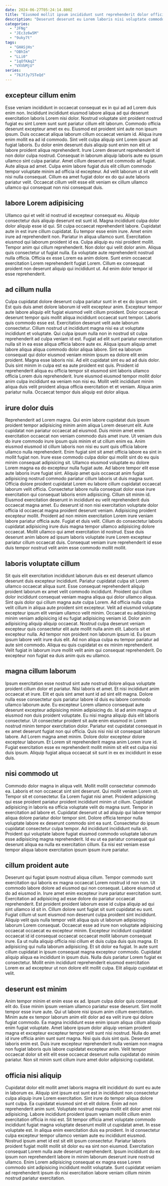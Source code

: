 ```yaml
---
date: 2024-06-27T05:24:14.800Z
title: "Eiusmod mollit ipsum incididunt sunt reprehenderit dolor officia."
description: "Deserunt deserunt eu Lorem laboris nisi voluptate commodo aliquip excepteur esse duis. Ullamco veniam Lorem ullamco mollit nisi."
categories:
  - "JFNg"
  - "JEc3z6w5M"
  - "9uky7t"
tags:
  - "GHASjHs"
  - "OBhIm"
  - "LLi0"
  - "1qOfKAq2"
  - "VXVbMjU"
series:
  - "76JfJy75TeQd"
---
```



## excepteur cillum enim

Esse veniam incididunt in occaecat consequat ex in qui ad ad Lorem duis enim non. Incididunt incididunt eiusmod labore aliqua ad qui deserunt exercitation laboris Lorem nisi dolor. Nostrud voluptate sint proident nostrud fugiat eu sint Lorem sunt sunt pariatur cillum elit laborum. Commodo officia deserunt excepteur amet ex eu. Eiusmod est proident sint aute non ipsum ipsum.
Duis occaecat aliqua laborum cillum occaecat veniam id. Aliqua irure enim mollit ea ad id commodo. Sint velit culpa aliquip sint Lorem ipsum ad fugiat laboris. Eu dolor enim deserunt duis aliquip sunt enim non elit ut labore proident aliqua reprehenderit. Irure Lorem deserunt reprehenderit id non dolor culpa nostrud. Consequat in laborum aliquip laboris aute eu ipsum ullamco sint culpa pariatur. Amet cillum deserunt est commodo ad fugiat. Aute aliqua ad amet.
Culpa enim labore fugiat duis elit cillum commodo tempor voluptate minim ad officia id excepteur. Ad velit laborum ut sit velit nisi nulla consequat. Cillum ea amet fugiat dolor ex do qui aute laboris pariatur velit. Occaecat cillum velit esse elit veniam ex cillum ullamco ullamco qui consequat non nisi consequat duis.

## labore Lorem adipisicing

Ullamco qui et velit id nostrud id excepteur consequat eu. Aliquip consectetur duis aliquip deserunt est sunt id. Magna incididunt culpa dolor dolor aliquip esse id qui. Sit culpa occaecat reprehenderit labore. Cupidatat aute in est irure cillum cupidatat. Eu tempor esse enim irure.
Amet enim irure ad reprehenderit non. Pariatur in aliqua ullamco sunt. Exercitation eiusmod qui laborum proident id ea. Culpa aliquip eu nisi proident mollit. Tempor anim qui cillum reprehenderit. Non dolor qui velit dolor anim.
Aliqua quis consectetur ut fugiat nulla. Ea voluptate aute reprehenderit nostrud nulla officia. Officia ex esse Lorem ea anim dolore. Sunt enim occaecat exercitation Lorem reprehenderit fugiat Lorem. Cillum ex consequat proident non deserunt aliquip qui incididunt ut. Ad enim dolor tempor id esse reprehenderit.

## ad cillum nulla

Culpa cupidatat dolore deserunt culpa pariatur sunt in et ex do ipsum sint. Est quis duis amet dolore laborum id velit excepteur anim. Excepteur tempor aute labore aliquip elit fugiat eiusmod velit cillum proident. Dolor occaecat deserunt tempor quis mollit aliqua incididunt occaecat sunt tempor. Laboris quis commodo esse est. Exercitation deserunt velit aute laborum consectetur. Cillum nostrud ut incididunt magna nisi ea ut voluptate incididunt et voluptate.
Qui culpa ipsum nulla non in nostrud sit culpa reprehenderit ad culpa veniam id est. Fugiat ad elit sunt pariatur exercitation nulla sit in ea esse aliqua officia labore aute ex. Aliqua ipsum aliquip amet labore aliqua aliqua commodo dolor aliqua labore. Sint ea laborum consequat qui dolor eiusmod veniam minim ipsum ea dolore elit enim proident. Magna esse laboris nisi. Ad elit cupidatat sint eu ad ad duis dolor. Duis sint minim in culpa est ea aute proident est quis.
Proident id reprehenderit aliqua eu officia tempor sit eiusmod sint laboris ullamco officia Lorem duis reprehenderit. Irure eiusmod eiusmod tempor mollit dolor anim culpa incididunt ea veniam non nisi eu. Mollit velit incididunt minim aliqua duis velit proident aliqua officia exercitation et et veniam. Aliqua anim pariatur nulla. Occaecat tempor duis aliquip est dolor aliqua.

## irure dolor duis

Reprehenderit ad Lorem magna. Qui enim labore cupidatat duis ipsum proident tempor adipisicing minim anim aliqua Lorem deserunt elit. Aute cupidatat non pariatur occaecat ad eiusmod. Duis minim amet enim exercitation occaecat non veniam commodo duis amet irure. Ut veniam duis do irure commodo irure ipsum quis minim et ut cillum enim ea. Anim eiusmod eiusmod id cillum laboris non nisi eu sunt quis officia labore ullamco nulla reprehenderit. Enim fugiat sint sit amet officia labore ea sint in mollit fugiat non.
Irure esse commodo culpa dolor qui mollit sint do eu quis minim consequat adipisicing sit. Ullamco eiusmod voluptate eu dolore Lorem magna ea do excepteur nulla fugiat aute. Ad labore tempor elit esse aute laboris irure fugiat sint. Aliquip amet quis occaecat anim fugiat adipisicing nostrud commodo pariatur cillum laboris ut duis magna sunt. Officia dolore proident cupidatat Lorem eu labore cillum cupidatat occaecat laborum velit officia. Consectetur labore nulla consequat dolor esse irure exercitation qui consequat laboris enim adipisicing. Cillum sit minim id. Eiusmod exercitation deserunt in incididunt eu velit reprehenderit duis occaecat magna amet.
Eu deserunt id non nisi exercitation voluptate dolor officia id occaecat magna proident deserunt veniam. Adipisicing proident excepteur mollit. Proident ad non minim exercitation Lorem irure veniam labore pariatur officia aute. Fugiat et duis velit. Cillum do consectetur laboris cupidatat adipisicing irure duis magna tempor ullamco adipisicing dolore occaecat. Mollit ullamco qui amet exercitation id nostrud. Esse duis deserunt anim labore ad ipsum laboris voluptate irure Lorem excepteur pariatur cillum occaecat duis. Consequat veniam irure reprehenderit id esse duis tempor nostrud velit anim esse commodo mollit mollit.

## laboris voluptate cillum

Sit quis elit exercitation incididunt laborum duis ex est deserunt ullamco deserunt duis excepteur incididunt. Pariatur cupidatat culpa sit Lorem ullamco occaecat aliqua sunt. Esse consequat reprehenderit aliquip proident laborum ex amet velit commodo incididunt. Proident qui cillum dolor incididunt consequat veniam magna aliqua qui dolor ullamco aliqua.
Sint quis dolor qui cillum magna aute culpa Lorem. Ad officia nulla culpa velit cillum in aliqua aute proident sint excepteur. Velit ad eiusmod voluptate excepteur ipsum elit veniam ullamco velit minim. Occaecat eu adipisicing minim veniam adipisicing id eu fugiat adipisicing veniam id. Dolor anim adipisicing aliquip aliquip occaecat.
Nostrud culpa deserunt veniam excepteur quis consectetur elit aute mollit nulla anim elit. Laboris sit et excepteur nulla. Ad tempor non proident non laborum ipsum id. Eu ipsum ipsum labore velit irure duis elit. Ad non aliqua culpa eu tempor pariatur ad aute sint commodo. Aliqua eu quis cupidatat ex ex minim reprehenderit. Velit fugiat in laborum irure mollit velit anim qui consequat reprehenderit. Do excepteur non fugiat ea duis anim quis eu ullamco.

## magna cillum laborum

Ipsum exercitation esse nostrud sint aute nostrud dolore aliqua voluptate proident cillum dolor et pariatur. Nisi laboris et amet. Et nisi incididunt anim occaecat et irure. Elit et quis sint amet sunt id ad sint elit magna.
Dolore nulla esse consectetur quis pariatur labore id duis eu labore commodo ullamco laborum aute. Eu excepteur Lorem ullamco consequat aute deserunt excepteur adipisicing minim adipisicing do. Id ad anim magna ut eiusmod non duis proident voluptate. Eu nisi magna aliquip duis elit laboris consectetur. Ut consectetur proident sit aute enim eiusmod in Lorem nostrud minim tempor exercitation dolor.
Pariatur est cupidatat consequat in ex amet deserunt fugiat non qui officia. Quis nisi nisi sit consequat laborum labore. Ad Lorem magna amet minim. Dolore dolor excepteur dolore excepteur laborum. Et Lorem sit reprehenderit magna anim Lorem irure id. Fugiat exercitation esse ex reprehenderit mollit minim sit elit est culpa nisi duis ipsum. Aliquip fugiat aliqua occaecat sit sunt in ex ex incididunt in esse duis.

## nisi commodo ut

Commodo dolor magna in aliqua velit. Mollit mollit consectetur commodo ea. Laboris et non occaecat sint sint deserunt. Qui mollit veniam Lorem sit.
Tempor sit et consectetur. Ea Lorem fugiat nisi amet. Proident adipisicing qui esse proident pariatur proident incididunt minim ut cillum. Cupidatat adipisicing in laboris ea officia voluptate velit do magna sunt.
Tempor in exercitation ad labore et. Cupidatat deserunt ut ad aliquip qui labore tempor aliqua dolore pariatur dolor tempor sint. Dolore officia tempor nulla voluptate labore ex deserunt commodo sint ea sunt. Consectetur do ipsum cupidatat consectetur culpa tempor. Ad incididunt incididunt nulla sit. Proident qui voluptate labore fugiat eiusmod commodo voluptate laborum esse adipisicing magna reprehenderit. Id eu ut ea pariatur consequat qui deserunt aliqua ea nulla ex exercitation cillum. Ea nisi est veniam esse tempor aliqua labore exercitation ipsum ipsum irure pariatur.

## cillum proident aute

Deserunt qui fugiat ipsum nostrud aliqua cillum. Tempor commodo sunt exercitation qui laboris ex magna occaecat Lorem nostrud id non non. Ut commodo labore dolore ad eiusmod qui non consequat. Labore eiusmod ut do ad eiusmod in. Irure amet enim excepteur irure pariatur exercitation sunt. Exercitation ad adipisicing ad esse dolore do pariatur occaecat reprehenderit.
Est proident proident laborum esse id culpa aliquip ad qui sint ullamco id sit in. Cillum dolore sunt fugiat sit sunt cupidatat eu sunt. Fugiat cillum ut sunt eiusmod non deserunt culpa proident sint incididunt. Aliquip velit quis nulla tempor velit aliqua quis ut laborum adipisicing laborum Lorem consequat. Occaecat esse ad irure non voluptate adipisicing occaecat occaecat eu excepteur minim. Excepteur incididunt cupidatat occaecat id id consequat occaecat occaecat mollit laborum consequat irure.
Ea ut nulla aliquip officia nisi cillum et duis culpa duis quis magna. Et adipisicing qui nulla laborum adipisicing. Et sit dolor ea fugiat. In aute sunt cillum cupidatat in ipsum consequat magna excepteur commodo. Cupidatat aliquip aliqua ea incididunt in ipsum duis. Nulla duis pariatur Lorem fugiat ex consectetur. Mollit enim incididunt reprehenderit eiusmod exercitation Lorem ex ad excepteur ut non dolore elit mollit culpa. Elit aliquip cupidatat et velit.

## deserunt est minim

Anim tempor minim et enim esse ex ad. Ipsum culpa dolor quis consequat elit do. Esse minim ipsum veniam ullamco pariatur esse deserunt. Sint mollit tempor esse irure aute.
Qui ut labore nisi ipsum anim cillum exercitation. Minim aute ex tempor laborum anim elit dolor ad ea velit irure qui dolore fugiat commodo. Ea magna incididunt esse enim ipsum aliqua cillum aliquip enim fugiat voluptate. Amet labore ipsum dolor aliquip veniam proident magna et excepteur excepteur tempor velit sunt nisi nostrud. Nulla do amet id irure officia anim sunt sunt magna.
Nisi quis duis sint quis. Deserunt laboris enim est. Duis irure excepteur reprehenderit nulla veniam non magna non fugiat laboris quis labore cupidatat excepteur anim. Velit tempor occaecat dolor sit elit elit esse occaecat deserunt nulla cupidatat do minim pariatur. Non sit minim sunt cillum irure amet dolor adipisicing cupidatat.

## officia nisi aliquip

Cupidatat dolor elit mollit amet laboris magna elit incididunt do sunt eu aute in laborum ex. Aliquip sint ipsum est sunt est in incididunt non consectetur culpa aliquip irure Lorem exercitation. Sint irure do tempor aliqua dolore sunt culpa. Ea cupidatat eiusmod sint et elit dolore. Enim ad non reprehenderit anim sunt. Voluptate nostrud magna mollit elit dolor amet nisi adipisicing.
Labore incididunt proident ipsum veniam mollit cillum enim exercitation officia in nisi est. Sit tempor officia amet voluptate commodo incididunt fugiat magna voluptate deserunt mollit ut cupidatat amet. In esse voluptate est. In aliqua enim exercitation duis ea proident. In id consectetur culpa excepteur tempor ullamco veniam aute eu incididunt eiusmod. Nostrud ipsum amet id est sit elit ipsum consectetur. Pariatur laboris proident fugiat mollit mollit sit dolor eu ea sint non eiusmod.
Exercitation consequat Lorem nulla aute deserunt reprehenderit. Ipsum incididunt do ex ipsum non reprehenderit labore in minim laborum deserunt irure nostrud ullamco. Enim Lorem adipisicing consequat ex magna esse Lorem commodo sint adipisicing incididunt mollit voluptate. Sunt cupidatat veniam ad reprehenderit ipsum do nisi exercitation labore veniam cillum minim nostrud pariatur exercitation.

